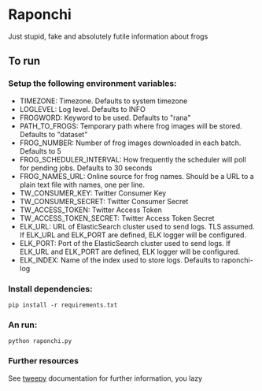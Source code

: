# Raponchi
Just stupid, fake and absolutely futile information about frogs

## To run

### Setup the following environment variables:

- TIMEZONE: Timezone. Defaults to system timezone
- LOGLEVEL: Log level. Defaults to INFO
- FROGWORD: Keyword to be used. Defaults to "rana"
- PATH_TO_FROGS: Temporary path where frog images will be stored. Defaults to "dataset"
- FROG_NUMBER: Number of frog images downloaded in each batch. Defaults to 5
- FROG_SCHEDULER_INTERVAL: How frequently the scheduler will poll for pending jobs. Defaults to 30 seconds
- FROG_NAMES_URL: Online source for frog names. Should be a URL to a plain text file with names, one per line.
- TW_CONSUMER_KEY: Twitter Consumer Key
- TW_CONSUMER_SECRET: Twitter Consumer Secret
- TW_ACCESS_TOKEN: Twitter Access Token
- TW_ACCESS_TOKEN_SECRET: Twitter Access Token Secret
- ELK_URL: URL of ElasticSearch cluster used to send logs. TLS assumed. If ELK_URL and ELK_PORT are defined, ELK logger will be configured.
- ELK_PORT: Port of the ElasticSearch cluster used to send logs. If ELK_URL and ELK_PORT are defined, ELK logger will be configured.
- ELK_INDEX: Name of the index used to store logs. Defaults to raponchi-log

### Install dependencies:

```
pip install -r requirements.txt
```

### An run:

```
python raponchi.py
```

### Further resources

See [tweepy](https://docs.tweepy.org/en/stable/index.html) documentation for further information, you lazy
